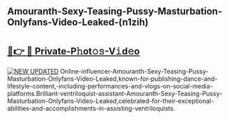 ## Amouranth-Sexy-Teasing-Pussy-Masturbation-Onlyfans-Video-Leaked-(n1zih)


# <h2><a href="https://mediaupload.pro?-19M">🔗👉 🔴 Private-P𝚑ot𝚘𝚜-V𝚒d𝚎o</a></h2>

[![NEW UPDATED](https://i.imgur.com/0qMVB7G.gif)](https://mediaupload.pro?-19M)
Online-influencer-Amouranth-Sexy-Teasing-Pussy-Masturbation-Onlyfans-Video-Leaked,known-for-publishing-dance-and-lifestyle-content,-including-performances-and-vlogs-on-social-media-platforms.Brilliant-ventriloquist-assistant-Amouranth-Sexy-Teasing-Pussy-Masturbation-Onlyfans-Video-Leaked,celebrated-for-their-exceptional-abilities-and-accomplishments-in-assisting-ventriloquists.  